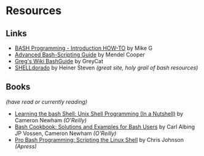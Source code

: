 # Resources

## Links

* [BASH Programming - Introduction HOW-TO](http://tldp.org/HOWTO/Bash-Prog-Intro-HOWTO.html) by Mike G
* [Advanced Bash-Scripting Guide](http://tldp.org/LDP/abs/html/) by Mendel Cooper
* [Greg's Wiki BashGuide](http://mywiki.wooledge.org/BashGuide) by GreyCat
* [SHELLdorado](http://www.shelldorado.com/links/) by Heiner Steven
  _(great site, holy grail of bash resources)_

## Books

_(have read or currently reading)_

* [Learning the bash Shell: Unix Shell Programming (In a Nutshell)](http://amzn.com/0596009658) by Cameron Newham _(O'Reilly)_
* [Bash Cookbook: Solutions and Examples for Bash Users](http://amzn.com/0596526784) by Carl Albing JP Vossen, Cameron Newham _(O'Reilly)_
* [Pro Bash Programming: Scripting the Linux Shell](http://amzn.com/1430219971) by Chris Johnson _(Apress)_
